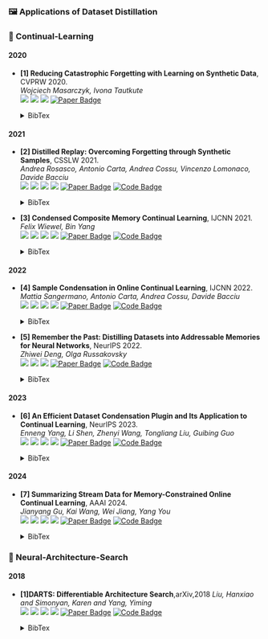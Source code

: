 ### 🖼️ Applications of Dataset Distillation
### 🎯 Continual-Learning

#### 2020
- **[1] Reducing Catastrophic Forgetting with Learning on Synthetic Data**, CVPRW 2020.  
*Wojciech Masarczyk, Ivona Tautkute*  
![](https://img.shields.io/badge/Image_Classification-green) ![](https://img.shields.io/badge/Continual_Learning-red) ![](https://img.shields.io/badge/Dataset_Distillation-orange)
<a href="https://openaccess.thecvf.com/content_CVPRW_2020/papers/w15/Masarczyk_Reducing_Catastrophic_Forgetting_With_Learning_on_Synthetic_Data_CVPRW_2020_paper.pdf"><img src="https://img.shields.io/badge/CVPRW-Paper-%23D2691E" alt="Paper Badge"></a>
    <details> <summary>BibTex</summary>

    ```bibtex
    @inproceedings{masarczyk2020reducing,
      title={Reducing catastrophic forgetting with learning on synthetic data},
      author={Masarczyk, Wojciech and Tautkute, Ivona},
      booktitle={Proceedings of the IEEE/CVF Conference on Computer Vision and Pattern Recognition Workshops},
      year={2020}
    }
    ```

    </details>

#### 2021
- **[2] Distilled Replay: Overcoming Forgetting through Synthetic Samples**, CSSLW 2021.  
*Andrea Rosasco, Antonio Carta, Andrea Cossu, Vincenzo Lomonaco, Davide Bacciu*  
![](https://img.shields.io/badge/DR-blue) ![](https://img.shields.io/badge/Image_Classification-green) ![](https://img.shields.io/badge/Continual_Learning-red) ![](https://img.shields.io/badge/Dataset_Distillation-orange)
<a href="https://link.springer.com/chapter/10.1007/978-3-031-17587-9_8"><img src="https://img.shields.io/badge/CSSLW-Paper-%23D2691E" alt="Paper Badge"></a>
<a href="https://github.com/andrearosasco/DistilledReplay"><img src="https://img.shields.io/badge/GitHub-Code-brightgreen?logo=github" alt="Code Badge"></a>
    <details> <summary>BibTex</summary>

    ```bibtex
    @inproceedings{rosasco2021distilled,
      title={Distilled replay: Overcoming forgetting through synthetic samples},
      author={Rosasco, Andrea and Carta, Antonio and Cossu, Andrea and Lomonaco, Vincenzo and Bacciu, Davide},
      booktitle={International Workshop on Continual Semi-Supervised Learning},
      year={2021}
    }
    ```

    </details>

- **[3] Condensed Composite Memory Continual Learning**, IJCNN 2021.  
*Felix Wiewel, Bin Yang*  
![](https://img.shields.io/badge/CCMCL-blue) ![](https://img.shields.io/badge/Image_Classification-green) ![](https://img.shields.io/badge/Continual_Learning-red) ![](https://img.shields.io/badge/Dataset_Distillation-orange)
<a href="https://ieeexplore.ieee.org/abstract/document/9533491"><img src="https://img.shields.io/badge/IJCNN-Paper-%23D2691E" alt="Paper Badge"></a>
<a href="https://github.com/FelixWiewel/CCMCL"><img src="https://img.shields.io/badge/GitHub-Code-brightgreen?logo=github" alt="Code Badge"></a>
    <details> <summary>BibTex</summary>

    ```bibtex
    @inproceedings{wiewel2021condensed,
      title={Condensed composite memory continual learning},
      author={Wiewel, Felix and Yang, Bin},
      booktitle={2021 International Joint Conference on Neural Networks (IJCNN)},
      year={2021}
    }
    ```

    </details>

#### 2022
- **[4] Sample Condensation in Online Continual Learning**, IJCNN 2022.  
*Mattia Sangermano, Antonio Carta, Andrea Cossu, Davide Bacciu*  
![](https://img.shields.io/badge/OLCGM-blue) ![](https://img.shields.io/badge/Image_Classification-green) ![](https://img.shields.io/badge/Continual_Learning-red) ![](https://img.shields.io/badge/Dataset_Distillation-orange)
<a href="https://ieeexplore.ieee.org/abstract/document/9892299/"><img src="https://img.shields.io/badge/IJCNN-Paper-%23D2691E" alt="Paper Badge"></a>
<a href="https://github.com/MattiaSangermano/OLCGM"><img src="https://img.shields.io/badge/GitHub-Code-brightgreen?logo=github" alt="Code Badge"></a>
    <details> <summary>BibTex</summary>

    ```bibtex
    @inproceedings{sangermano2022sample,
      title={Sample condensation in online continual learning},
      author={Sangermano, Mattia and Carta, Antonio and Cossu, Andrea and Bacciu, Davide},
      booktitle={2022 International Joint Conference on Neural Networks (IJCNN)},
      year={2022}
    }
    ```

    </details>

- **[5] Remember the Past: Distilling Datasets into Addressable Memories for Neural Networks**, NeurIPS 2022.  
*Zhiwei Deng, Olga Russakovsky*  
![](https://img.shields.io/badge/Image_Classification-green) ![](https://img.shields.io/badge/Continual_Learning-red) ![](https://img.shields.io/badge/Dataset_Distillation-orange)
<a href="https://proceedings.neurips.cc/paper_files/paper/2022/hash/de3d2bb604cfc43c81edd2a31b257f03-Abstract-Conference.html"><img src="https://img.shields.io/badge/NeurIPS-Paper-%23D2691E" alt="Paper Badge"></a>
<a href="https://github.com/princetonvisualai/RememberThePast-DatasetDistillation"><img src="https://img.shields.io/badge/GitHub-Code-brightgreen?logo=github" alt="Code Badge"></a>
    <details> <summary>BibTex</summary>

    ```bibtex
    @article{deng2022remember,
      title={Remember the past: Distilling datasets into addressable memories for neural networks},
      author={Deng, Zhiwei and Russakovsky, Olga},
      journal={Advances in Neural Information Processing Systems},
      year={2022}
    }
    ```

    </details>

#### 2023
- **[6] An Efficient Dataset Condensation Plugin and Its Application to Continual Learning**, NeurIPS 2023.  
*Enneng Yang, Li Shen, Zhenyi Wang, Tongliang Liu, Guibing Guo*  
![](https://img.shields.io/badge/LoDM-blue) ![](https://img.shields.io/badge/Image_Classification-green) ![](https://img.shields.io/badge/Continual_Learning-red) ![](https://img.shields.io/badge/Dataset_Distillation-orange)
<a href="https://proceedings.neurips.cc/paper_files/paper/2023/hash/d5f34e7e70d80f5037ab16a48e2d186e-Abstract-Conference.html"><img src="https://img.shields.io/badge/NeurIPS-Paper-%23D2691E" alt="Paper Badge"></a>
<a href="https://github.com/EnnengYang/An-Efficient-Dataset-Condensation-Plugin"><img src="https://img.shields.io/badge/GitHub-Code-brightgreen?logo=github" alt="Code Badge"></a>
    <details> <summary>BibTex</summary>

    ```bibtex
    @article{yang2023efficient,
      title={An efficient dataset condensation plugin and its application to continual learning},
      author={Yang, Enneng and Shen, Li and Wang, Zhenyi and Liu, Tongliang and Guo, Guibing},
      journal={Advances in Neural Information Processing Systems},
      year={2023}
    }
    ```

    </details>

#### 2024
- **[7] Summarizing Stream Data for Memory-Constrained Online Continual Learning**, AAAI 2024.  
*Jianyang Gu, Kai Wang, Wei Jiang, Yang You*  
![](https://img.shields.io/badge/SSD-blue) ![](https://img.shields.io/badge/Image_Classification-green) ![](https://img.shields.io/badge/Continual_Learning-red) ![](https://img.shields.io/badge/Dataset_Distillation-orange)
<a href="https://ojs.aaai.org/index.php/AAAI/article/view/29111"><img src="https://img.shields.io/badge/AAAI-Paper-%23D2691E" alt="Paper Badge"></a>
<a href="https://github.com/vimar-gu/SSD"><img src="https://img.shields.io/badge/GitHub-Code-brightgreen?logo=github" alt="Code Badge"></a>
    <details> <summary>BibTex</summary>

    ```bibtex
    @inproceedings{gu2024summarizing,
      title={Summarizing Stream Data for Memory-Constrained Online Continual Learning},
      author={Gu, Jianyang and Wang, Kai and Jiang, Wei and You, Yang},
      booktitle={Proceedings of the AAAI Conference on Artificial Intelligence},
      year={2024}
    }
    ```

    </details>

### 🎯 Neural-Architecture-Search

#### 2018
- **[1]DARTS: Differentiable Architecture Search**,arXiv,2018
*Liu, Hanxiao and Simonyan, Karen and Yang, Yiming*  
![](https://img.shields.io/badge/Darts-blue) ![](https://img.shields.io/badge/Image_Classification-green) ![](https://img.shields.io/badge/Neural_Architecture_Search-red) ![](https://img.shields.io/badge/Dataset_Distillation-orange)
<a href="https://arxiv.org/abs/1806.09055"><img src="https://img.shields.io/badge/AAAI-Paper-%23D2691E" alt="Paper Badge"></a>
<a href="https://github.com/quark0/darts"><img src="https://img.shields.io/badge/GitHub-Code-brightgreen?logo=github" alt="Code Badge"></a>
    <details> <summary>BibTex</summary>

    ```bibtex
    @article{liu2018darts,
      title={DARTS: Differentiable Architecture Search},
      author={Liu, Hanxiao and Simonyan, Karen and Yang, Yiming},
      journal={arXiv preprint arXiv:1806.09055},
      year={2018}
    }
    ```

    </details>